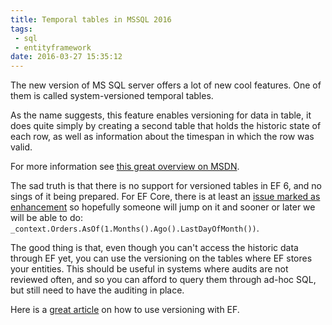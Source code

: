 ```yaml
---
title: Temporal tables in MSSQL 2016
tags: 
 - sql
 - entityframework
date: 2016-03-27 15:35:12
---
```


The new version of MS SQL server offers a lot of new cool features. One of them is called system-versioned temporal tables. 

As the name suggests, this feature enables versioning for data in table, it does quite simply by creating a second table that holds the historic state of each row, as well as information about the timespan in which the row was valid. 

<!-- more -->

For more information see [this great overview on MSDN](https://msdn.microsoft.com/en-us/library/dn935015.aspx). 

The sad truth is that there is no support for versioned tables in EF 6, and no sings of it being prepared. For EF Core, there is at least an [issue marked as enhancement](https://github.com/aspnet/EntityFramework/issues/4693) so hopefully someone will jump on it and sooner or later we will be able to do: `_context.Orders.AsOf(1.Months().Ago().LastDayOfMonth())`.

The good thing is that, even though you can't access the historic data through EF yet, you can use the versioning on the tables where EF stores your entities. This should be useful in systems where audits are not reviewed often, and so you can afford to query them through ad-hoc SQL, but still need to have the auditing in place. 

Here is a [great article](http://www.pontop.dk/#!SQL-Server-2016-temporal-tables-7-Database-first-Entity-Framework-models-and-systemversioned-tables/whpr3/56732b230cf275ddd6e971a5) on how to use versioning with EF.



  